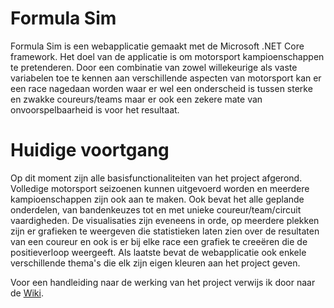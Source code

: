 # Formula Sim
Formula Sim is een webapplicatie gemaakt met de Microsoft .NET Core framework. Het doel van de applicatie is om motorsport kampioenschappen te pretenderen. Door een combinatie van zowel willekeurige als vaste variabelen toe te kennen aan verschillende aspecten van motorsport kan er een race nagedaan worden waar er wel een onderscheid is tussen sterke en zwakke coureurs/teams maar er ook een zekere mate van onvoorspelbaarheid is voor het resultaat.

# Huidige voortgang
Op dit moment zijn alle basisfunctionaliteiten van het project afgerond. Volledige motorsport seizoenen kunnen uitgevoerd worden en meerdere kampioenschappen zijn ook aan te maken. Ook bevat het alle geplande onderdelen, van bandenkeuzes tot en met unieke coureur/team/circuit vaardigheden. De visualisaties zijn eveneens in orde, op meerdere plekken zijn er grafieken te weergeven die statistieken laten zien over de resultaten van een coureur en ook is er bij elke race een grafiek te creeëren die de positieverloop weergeeft. Als laatste bevat de webapplicatie ook enkele verschillende thema's die elk zijn eigen kleuren aan het project geven.

Voor een handleiding naar de werking van het project verwijs ik door naar de [Wiki](https://github.com/heerhaan/FormulaSim/wiki).
